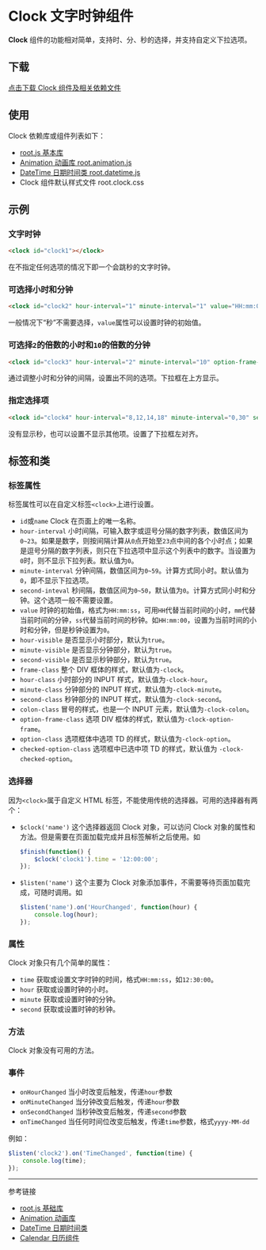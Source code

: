 # Clock 文字时钟组件

**Clock** 组件的功能相对简单，支持时、分、秒的选择，并支持自定义下拉选项。

## 下载

[点击下载 Clock 组件及相关依赖文件](http://www.qross.cn/download?file=clock.zip)

## 使用

Clock 依赖库或组件列表如下：

* [root.js 基本库](/root.js/root.md)
* [Animation 动画库 root.animation.js](/root.js/animation.md)
* [DateTime 日期时间类 root.datetime.js](/root.js/datetime.md)
* Clock 组件默认样式文件 root.clock.css

## 示例

<script type="text/javascript" src="@/root.animation.js"></script>
<script type="text/javascript" src="@/root.datetime.js"></script>
<script type="text/javascript" src="@/root.clock.js"></script>
<link href="@/root.clock.css" rel="stylesheet" type="text/css" />

### 文字时钟

```html
<clock id="clock1"></clock>
```
在不指定任何选项的情况下即一个会跳秒的文字时钟。

<clock id="clock1"></clock>

### 可选择小时和分钟

```html
<clock id="clock2" hour-interval="1" minute-interval="1" value="HH:mm:00"></clock>
```

一般情况下“秒”不需要选择，`value`属性可以设置时钟的初始值。

<clock id="clock2" hour-interval="1" minute-interval="1" value="HH:mm:00"></clock>

### 可选择`2`的倍数的小时和`10`的倍数的分钟

```html
<clock id="clock3" hour-interval="2" minute-interval="10" option-frame-side="upside" value="HH:00:00"></clock>
```

通过调整小时和分钟的间隔，设置出不同的选项。下拉框在上方显示。

<clock id="clock3" hour-interval="2" minute-interval="10" option-frame-side="upside" value="HH:00:00"></clock>

### 指定选择项

```html
<clock id="clock4" hour-interval="8,12,14,18" minute-interval="0,30" second-visible="no" option-frame-align="left" value="HH:00:00"></clock>
```

没有显示秒，也可以设置不显示其他项。设置了下拉框左对齐。

<clock id="clock4" hour-interval="8,12,14,18" minute-interval="0,30" second-visible="no" option-frame-align="left" value="HH:00:00"></clock>

## 标签和类

### 标签属性

标签属性可以在自定义标签`<clock>`上进行设置。

* `id`或`name` Clock 在页面上的唯一名称。
* `hour-interval` 小时间隔，可输入数字或逗号分隔的数字列表，数值区间为`0~23`。如果是数字，则按间隔计算从`0`点开始至`23`点中间的各个小时点；如果是逗号分隔的数字列表，则只在下拉选项中显示这个列表中的数字。当设置为`0`时，则不显示下拉列表。默认值为`0`。
* `minute-interval` 分钟间隔，数值区间为`0~59`。计算方式同小时。默认值为`0`，即不显示下拉选项。
* `second-inteval` 秒间隔，数值区间为`0~50`，默认值为`0`。计算方式同小时和分钟。这个选项一般不需要设置。
* `value` 时钟的初始值，格式为`HH:mm:ss`，可用`HH`代替当前时间的小时，`mm`代替当前时间的分钟，`ss`代替当前时间的秒钟。如`HH:mm:00`，设置为当前时间的小时和分钟，但是秒钟设置为`0`。
* `hour-visible` 是否显示小时部分，默认为`true`。
* `minute-visible` 是否显示分钟部分，默认为`true`。
* `second-visible` 是否显示秒钟部分，默认为`true`。
* `frame-class` 整个 DIV 框体的样式，默认值为`-clock`。
* `hour-class` 小时部分的 INPUT 样式，默认值为`-clock-hour`。
* `minute-class` 分钟部分的 INPUT 样式，默认值为`-clock-minute`。
* `second-class` 秒钟部分的 INPUT 样式，默认值为`-clock-second`。
* `colon-class` 冒号的样式，也是一个 INPUT 元素，默认值为`-clock-colon`。
* `option-frame-class` 选项 DIV 框体的样式，默认值为`-clock-option-frame`。
* `option-class` 选项框体中选项 TD 的样式，默认值为`-clock-option`。
* `checked-option-class` 选项框中已选中项 TD 的样式，默认值为 `-clock-checked-option`。


### 选择器

因为`<clock>`属于自定义 HTML 标签，不能使用传统的选择器。可用的选择器有两个：

* `$clock('name')` 这个选择器返回 Clock 对象，可以访问 Clock 对象的属性和方法。但是需要在页面加载完成并且标签解析之后使用。如
    ```javascript
    $finish(function() {
        $clock('clock1').time = '12:00:00';
    });
    ```    
* `$listen('name')` 这个主要为 Clock 对象添加事件，不需要等待页面加载完成，可随时调用。如
    ```javascript
    $listen('name').on('HourChanged', function(hour) {
        console.log(hour);
    });
    ```

### 属性

Clock 对象只有几个简单的属性：

* `time` 获取或设置文字时钟的时间，格式`HH:mm:ss`，如`12:30:00`。
* `hour` 获取或设置时钟的小时。
* `minute` 获取或设置时钟的分钟。
* `second` 获取或设置时钟的秒钟。

### 方法

Clock 对象没有可用的方法。

### 事件

* `onHourChanged` 当小时改变后触发，传递`hour`参数
* `onMinuteChanged` 当分钟改变后触发，传递`hour`参数
* `onSecondChanged` 当秒钟改变后触发，传递`second`参数
* `onTimeChanged` 当任何时间位改变后触发，传递`time`参数，格式`yyyy-MM-dd`

例如：
```javascript
$listen('clock2').on('TimeChanged', function(time) {
    console.log(time);
});
```

---
参考链接

* [root.js 基础库](/root.js/root.md)
* [Animation 动画库](/root.js/root.md)
* [DateTime 日期时间类](/root.js/datetime.md)
* [Calendar 日历组件](/root.js/calendar.md)